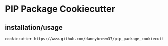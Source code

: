 # PIP Package Cookiecutter

## installation/usage

``` bash
cookiecutter https://www.github.com/dannybrown37/pip_package_cookiecutter
```
